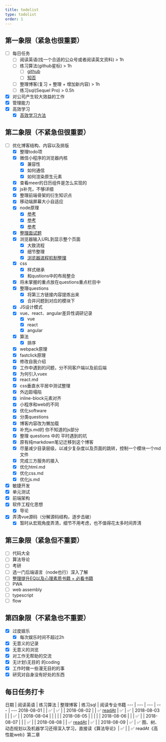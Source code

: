 ```yaml
---
title: todolist
type: todolist
order: 1
---
```


## 第一象限（紧急也很重要）

- [ ] 每日任务
  - [ ] 阅读英语(找一个合适的公众号或者阅读英文资料) > 1h
  - [ ] 练习算法(github星标) > 1h
    - [ ] [github](https://github.com/julycoding/The-Art-Of-Programming-By-July/blob/master/ebook/zh/01.01.md)
    - [ ] [知否](https://segmentfault.com/a/1190000015849882)
  - [ ] 整理博客(复习 + 整理 + 增加新内容) > 1h
  - [ ] 练习sql(Sequel Pro) > 0.5h
- [x] 对公司产生较大效益的工作
- [x] 管理能力
- [x] 高效学习
  - [x] [高效学习方法](https://www.zhihu.com/question/35103080)

## 第二象限（不紧急但很重要）

- [ ] 优化博客结构、内容以及排版
  - [x] 整理todo项
  - [x] 微信小程序的浏览器内核
    - [x] 兼容性
    - [x] 如何通信
    - [x] 如何渲染原生元素
  - [x] 查看meer的日历组件是怎么实现的
  - [x] js补充，不够详细
  - [x] 整理前端骨架的衍生知识点
  - [x] 移动端屏幕大小自适应
  - [x] node原理
    - [x] [参考](https://www.cnblogs.com/bingooo/p/6720540.html)
    - [x] [参考](https://blog.csdn.net/xiangzhihong8/article/details/53954600)
    - [x] [参考](http://taobaofed.org/blog/2015/10/29/deep-into-node-1)
  - [x] [整理面试题](https://github.com/markyun/My-blog/tree/master/Front-end-Developer-Questions)
  - [x] 浏览器输入URL到显示整个页面
    - [x] 大致流程
    - [x] 细节整理
    - [x] [浏览器进程机制整理](https://segmentfault.com/a/1190000012925872)
  - [x] css
    - [x] 样式继承
    - [x] 和qustions中的布局整合
  - [x] 将未掌握的重点放在questions重点栏目中
  - [x] 整理questions
    - [x] 将第三方链接内容提炼出来
    - [x] 合并问题到对应的模块下
  - [x] JS设计模式
  - [x] vue、react、angular差异性调研记录
    - [x] vue
    - [x] react
    - [x] angular
  - [x] 算法
    - [x] 排序
  - [x] webpack原理
  - [x] fastclick原理
  - [x] 修改自我介绍
  - [x] 工作中遇到的问题，分不同客户端以及前后端
  - [x] 为何引入vuex
  - [x] react.md
  - [x] css垂直水平居中测试整理
  - [x] 外边距塌陷
  - [x] inline-block元素对齐
  - [x] 小程序和web的不同
  - [x] 优化software
  - [x] 分类questions
  - [x] 博客内容改为懒加载
  - [x] 补充js.md的 你不知道的js部分
  - [x] 整理 questions 中的 平时遇到的坑
  - [x] 原有纯markdown笔记迁移到这个博客
  - [x] 尽量减少目录层级，以减少复杂度以及页面的跳转，控制一个模块一个md文件
  - [x] 完成三方服务的接入
  - [x] 优化html.md
  - [x] 优化css.md
  - [x] 优化js.md
- [x] 敏捷开发
- [x] 单元测试
- [x] 前端架构
- [x] 软件工程化思想
  - [x] 导论
- [x] 弄清vue源码（分解源码结构，逐步击破）
  - [x] 暂时从宏观角度弄清，细节不用考虑，也不值得花太多时间弄清

## 第三象限（紧急但不重要）

- [ ] 代码大全
- [ ] 算法导论
- [ ] 考研
- [ ] 选一门后端语言（node也行）深入了解
- [ ] [整理提升EQ以及心理素质书籍 + 必看书籍](https://www.zhihu.com/question/22794831)
- [ ] PWA
- [ ] web assembly
- [ ] typescript
- [ ] flow

## 第四象限（不紧急也不重要）

- [x] 过度娱乐
  - [x] 每次娱乐时间不超过2h
- [x] 无意义的记录
- [x] 无意义的浏览
- [x] 对工作无帮助的交流
- [x] 无计划\无目的 的coding
- [x] 工作时做一些漫无目的的事
- [x] 研究对自身没有好处的东西

## 每日任务打卡

日期 | 阅读英语 | 练习算法 | 整理博客 | 练习sql | 阅读专业书籍
--- | --- | --- | --- | ---
2018-08-01 |  | ✅ | ✅ |   |
2018-08-02 |  | ✅ [readAt](https://github.com/julycoding/The-Art-Of-Programming-By-July/blob/master/ebook/zh/01.01.md) | ✅ | ✅ |
2018-08-03 |  |   | ✅ |  |
2018-08-04 |  |   |   |  |
2018-08-05 |  |   |   |  |
2018-08-06 |  |   | ✅ |  |
2018-08-07 |  |   | ✅ |  |
2018-08-08 |  | ✅ [readAt](https://github.com/julycoding/The-Art-Of-Programming-By-July/blob/master/ebook/zh/02.05.md)  | ✅ |  |
2018-08-09 | ✅ | ✅ 图、树、动态规划以及机器学习还得深入学习，直接读《算法导论》| ✅ |   | ✅ readAt《高性能web》第二章